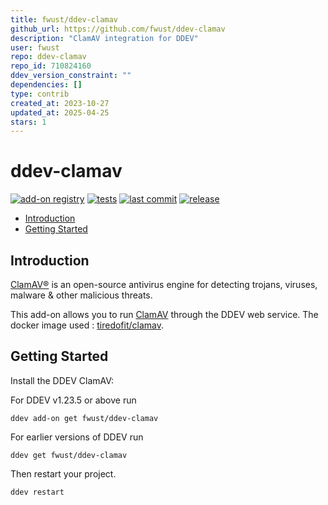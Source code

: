 ```yaml
---
title: fwust/ddev-clamav
github_url: https://github.com/fwust/ddev-clamav
description: "ClamAV integration for DDEV"
user: fwust
repo: ddev-clamav
repo_id: 710824160
ddev_version_constraint: ""
dependencies: []
type: contrib
created_at: 2023-10-27
updated_at: 2025-04-25
stars: 1
---
```


# ddev-clamav <!-- omit in toc -->

[![add-on registry](https://img.shields.io/badge/DDEV-Add--on_Registry-blue)](https://addons.ddev.com)
[![tests](https://github.com/fwust/ddev-clamav/actions/workflows/tests.yml/badge.svg?branch=main)](https://github.com/fwust/ddev-clamav/actions/workflows/tests.yml?query=branch%3Amain)
[![last commit](https://img.shields.io/github/last-commit/fwust/ddev-clamav)](https://github.com/fwust/ddev-clamav/commits)
[![release](https://img.shields.io/github/v/release/fwust/ddev-clamav)](https://github.com/fwust/ddev-clamav/releases/latest)

- [Introduction](#introduction)
- [Getting Started](#getting-started)

## Introduction

[ClamAV®](https://www.clamav.net/) is an open-source antivirus engine for detecting trojans, viruses, malware & other malicious threats.

This add-on allows you to run [ClamAV](https://www.clamav.net/) through the DDEV web service.
The docker image used : [tiredofit/clamav](https://github.com/tiredofit/docker-clamav).

## Getting Started

Install the DDEV ClamAV:

For DDEV v1.23.5 or above run

```shell
ddev add-on get fwust/ddev-clamav
```

For earlier versions of DDEV run

```shell
ddev get fwust/ddev-clamav
```

Then restart your project.

```shell
ddev restart
```
